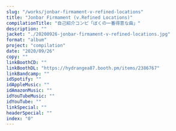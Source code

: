 ```yaml
---
slug: "/works/jonbar-firmament-v-refined-locations"
title: "Jonbar Firmament (v.Refined Locations)"
compilationTitle: "自己紹介コンピ「ぼくの一番得意な曲」"
description: ""
jacket: "./20200926-jonbar-firmament-v-refined-locations.jpg"
format: "album"
project: "compilation"
date: "2020/09/26"
copy: ""
linkBoothCD: ""
linkBoothDL: "https://hydrangea87.booth.pm/items/2386767"
linkBandcamp: ""
idSpotify: ""
idAppleMusic: ""
idAmazonMusic: ""
idYouTubeMusic: ""
idYouTube: ""
linkSpecial: ""
headerSpecial: ""
index: "0"
---
```

